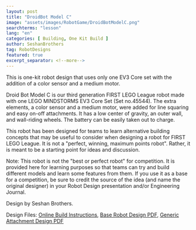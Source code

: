 ```yaml
---
layout: post
title: "DroidBot Model C"
image: "assets/images/RobotGame/DroidBotModelC.png"
searchterms: "lesson"
lang: "en"
categories: [ Building, One Kit Build ]
author: SeshanBrothers
tag: RobotDesigns
featured: true
excerpt_separator: <!--more-->
---
```


This is one-kit robot design that uses only one EV3 Core set with the addition of a color sensor and a medium motor.
<!--more-->
Droid Bot Model C is our third generation FIRST LEGO League robot made with one LEGO MINDSTORMS EV3 Core Set (Set no.45544). The extra elements, a color sensor and a medium motor, were added for line squaring and easy on-off attachments. It has a low center of gravity, an outer wall, and wall-riding wheels.  The battery can be easily taken out to charge.

This robot has been designed for teams to learn alternative building concepts that may be useful to consider when designing a robot for FIRST LEGO League. It is not a "perfect, winning, maximum points robot". Rather, it is meant to be a starting point for ideas and discussion.

Note: This robot is not the "best or perfect robot" for competition. It is provided here for learning purposes so that teams can try and build different models and learn some features from them. If you use it as a base for a competition, be sure to credit the source of the idea (and name the original designer) in your Robot Design presentation and/or Engineering Journal.

Design by Seshan Brothers.

Design Files:
 <a href="https://studio.bricklink.com/v2/build/model.page?idModel=50899">Online Build Instructions</a>,
<a href="/translations/en-us/RobotGame/DroidBotModelCBuildInstructions1.01.pdf">Base Robot Design PDF</a>,
<a href="/translations/en-us/RobotGame/DroidBotModelCAttachment.pdf">Generic Attachment Design PDF</a>
